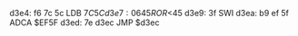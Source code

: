 d3e4: f6 7c 5c  LDB    $7C5C
d3e7: 06 45     ROR    <$45
d3e9: 3f        SWI
d3ea: b9 ef 5f  ADCA   $EF5F
d3ed: 7e d3ec     JMP    $d3ec
